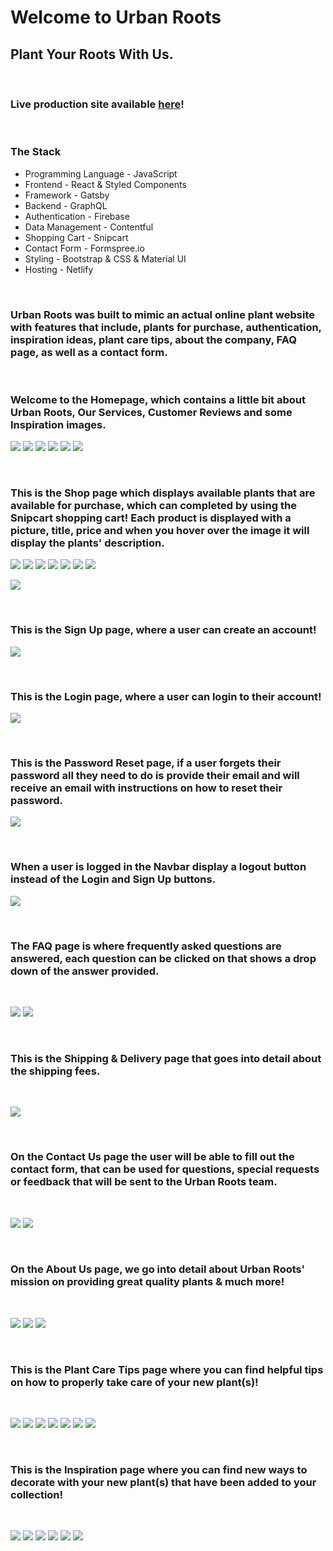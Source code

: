 # Welcome to Urban Roots

## Plant Your Roots With Us.

<br />

### Live production site available [here](https://urban-roots.netlify.app/)!

<br />

### The Stack

- Programming Language - JavaScript
- Frontend - React & Styled Components
- Framework - Gatsby
- Backend - GraphQL
- Authentication - Firebase
- Data Management - Contentful
- Shopping Cart - Snipcart
- Contact Form - Formspree.io
- Styling - Bootstrap & CSS & Material UI
- Hosting - Netlify

<br />

### Urban Roots was built to mimic an actual online plant website with features that include, plants for purchase, authentication, inspiration ideas, plant care tips, about the company, FAQ page, as well as a contact form.

<br />

### Welcome to the Homepage, which contains a little bit about Urban Roots, Our Services, Customer Reviews and some Inspiration images.

![](./assets/home1.png)
![](./assets/home2.png)
![](./assets/home3.png)
![](./assets/home4.png)
![](./assets/home5.png)
![](./assets/home6.png)

<br />

### This is the Shop page which displays available plants that are available for purchase, which can completed by using the Snipcart shopping cart! Each product is displayed with a picture, title, price and when you hover over the image it will display the plants' description.

![](./assets/shop1.png)
![](./assets/shop2.png)
![](./assets/shop3.png)
![](./assets/shop4.png)
![](./assets/shop5.png)
![](./assets/shop6.png)
![](./assets/shop7.png)

![](./assets/cart.png)

<br />

### This is the Sign Up page, where a user can create an account!

![](./assets/register.png)

<br />

### This is the Login page, where a user can login to their account!

![](./assets/login.png)

<br />

### This is the Password Reset page, if a user forgets their password all they need to do is provide their email and will receive an email with instructions on how to reset their password.

![](./assets/password-reset.png)

<br />

### When a user is logged in the Navbar display a logout button instead of the Login and Sign Up buttons.

![](./assets/navbar.png)

<br />

### The FAQ page is where frequently asked questions are answered, each question can be clicked on that shows a drop down of the answer provided.

<br />

![](./assets/faq1.png)
![](./assets/faq2.png)

<br />

### This is the Shipping & Delivery page that goes into detail about the shipping fees.

<br />

![](./assets/shipping.png)

<br />

### On the Contact Us page the user will be able to fill out the contact form, that can be used for questions, special requests or feedback that will be sent to the Urban Roots team.

<br />

![](./assets/contact-us1.png)
![](./assets/contact-us2.png)

<br />

### On the About Us page, we go into detail about Urban Roots' mission on providing great quality plants & much more!

<br />

![](./assets/about-us1.png)
![](./assets/about-us2.png)
![](./assets/about-us3.png)

<br />

### This is the Plant Care Tips page where you can find helpful tips on how to properly take care of your new plant(s)!

<br />

![](./assets/tips1.png)
![](./assets/tips2.png)
![](./assets/tips3.png)
![](./assets/tips4.png)
![](./assets/tips5.png)
![](./assets/tips6.png)
![](./assets/tips7.png)

<br />

### This is the Inspiration page where you can find new ways to decorate with your new plant(s) that have been added to your collection!

<br />

![](./assets/inspo1.png)
![](./assets/inspo2.png)
![](./assets/inspo3.png)
![](./assets/inspo4.png)
![](./assets/inspo5.png)
![](./assets/inspo6.png)
